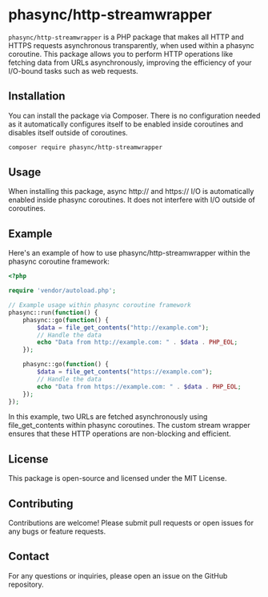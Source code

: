 # phasync/http-streamwrapper

`phasync/http-streamwrapper` is a PHP package that makes all HTTP and HTTPS requests asynchronous transparently, when used within a phasync coroutine. This package allows you to perform HTTP operations like fetching data from URLs asynchronously, improving the efficiency of your I/O-bound tasks such as web requests.

## Installation

You can install the package via Composer. There is no configuration needed as it automatically configures itself to be enabled inside coroutines and disables itself outside of coroutines.

```bash
composer require phasync/http-streamwrapper
```

## Usage

When installing this package, async http:// and https:// I/O is automatically enabled inside phasync coroutines. It does not interfere with I/O outside of coroutines.

## Example

Here's an example of how to use phasync/http-streamwrapper within the phasync coroutine framework:

```php
<?php

require 'vendor/autoload.php';

// Example usage within phasync coroutine framework
phasync::run(function() {
    phasync::go(function() {
        $data = file_get_contents("http://example.com");
        // Handle the data
        echo "Data from http://example.com: " . $data . PHP_EOL;
    });

    phasync::go(function() {
        $data = file_get_contents("https://example.com");
        // Handle the data
        echo "Data from https://example.com: " . $data . PHP_EOL;
    });
});
```

In this example, two URLs are fetched asynchronously using file_get_contents within phasync coroutines. The custom stream wrapper ensures that these HTTP operations are non-blocking and efficient.

## License

This package is open-source and licensed under the MIT License.

## Contributing

Contributions are welcome! Please submit pull requests or open issues for any bugs or feature requests.

## Contact

For any questions or inquiries, please open an issue on the GitHub repository.